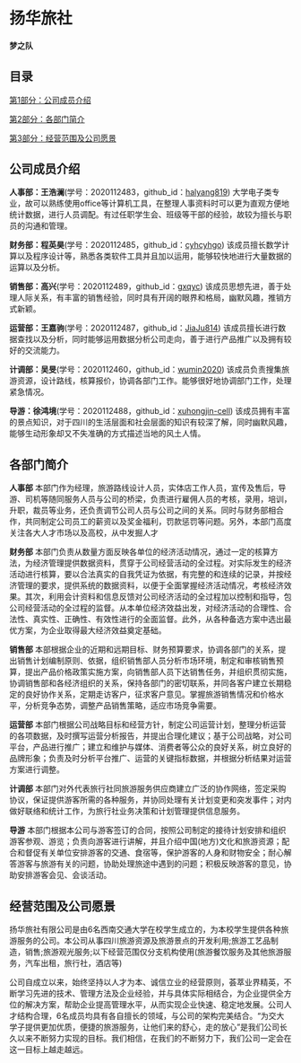 # 扬华旅社

#### 梦之队 

## 目录
[第1部分：公司成员介绍](https://github.com/cyhcyhgo/cyhcyhgo.github.io/blob/main/README.md#公司成员介绍)

[第2部分：各部门简介](https://github.com/cyhcyhgo/cyhcyhgo.github.io/blob/main/README.md#各部门简介)		

[第3部分：经营范围及公司愿景](https://github.com/cyhcyhgo/cyhcyhgo.github.io/blob/main/README.md#经营范围及公司愿景)	

## 公司成员介绍
**人事部：王浩澜**(学号：2020112483，github_id：[halyang819](https://github.com/halyang819))
大学电子类专业，故可以熟练使用office等计算机工具，在整理人事资料时可以更为直观方便地统计数据，进行人员调配。有过任职学生会、班级等干部的经验，故较为擅长与职员的沟通和管理。

**财务部：程英昊**(学号：2020112485，github_id：[cyhcyhgo](https://github.com/cyhcyhgo))
该成员擅长数学计算以及程序设计等，熟悉各类软件工具并且加以运用，能够较快地进行大量数据的运算以及分析。

**销售部：高兴**(学号：2020112489，github_id：[gxqyc](https://github.com/gxqyc))
该成员思想先进，善于处理人际关系，有丰富的销售经验，同时具有开阔的眼界和格局，幽默风趣，推销方式新颖。

**运营部：王嘉驹**(学号：2020112487，github_id：[JiaJu814](https://github.com/JiaJu814))
该成员擅长进行数据查找以及分析，同时能够运用数据分析公司走向，善于进行产品推广以及拥有较好的交流能力。

**计调部：吴旻**(学号：2020112460，github_id：[wumin2020](https://github.com/wumin2020))
该成员负责搜集旅游资源，设计路线，核算报价，协调各部门工作。能够很好地协调部门工作，处理紧急情况。

**导游：徐鸿境**(学号：2020112488，github_id：[xuhongjin-cell](https://github.com/xuhongjin-cell))
该成员拥有丰富的景点知识，对于四川的生活层面和社会层面的知识有较深了解，同时幽默风趣，能够生动形象却又不失准确的方式描述当地的风土人情。

## 各部门简介
**人事部** 本部门作为经理，旅游路线设计人员，实体店工作人员，宣传及售后，导游、司机等随同服务人员与公司的桥梁，负责进行雇佣人员的考核，录用，培训，升职，裁员等业务，还负责调节公司人员与公司之间的关系。同时与财务部相合作，共同制定公司员工的薪资以及奖金福利，罚款惩罚等问题。另外，本部门高度关注各大人才市场以及高校，从中发掘人才

**财务部** 本部门负责从数量方面反映各单位的经济活动情况，通过一定的核算方法，为经济管理提供数据资料，贯穿于公司经营活动的全过程。对实际发生的经济活动进行核算，要以合法真实的自我凭证为依据，有完整的和连续的记录，并按经济管理的要求，提供系统的数据资料，以便于全面掌握经济活动情况，考核经济效果。其次，利用会计资料和信息反馈对公司经济活动的全过程加以控制和指导，包公司经营活动的全过程的监督。从本单位经济效益出发，对经济活动的合理性、合法性、真实性、正确性、有效性进行的全面监督。此外，从各种备选方案中选出最优方案，为企业取得最大经济效益奠定基础。

**销售部** 本部根据企业的近期和远期目标、财务预算要求，协调各部门的关系，提出销售计划编制原则、依据，组织销售部人员分析市场环境，制定和审核销售预算，提出产品价格政策实施方案，向销售部人员下达销售任务，并组织贯彻实施，协调销售部和各经济组织的关系，保持各部门的密切联系，并同各客户建立长期稳定的良好协作关系，定期走访客户，征求客户意见。掌握旅游销售情况和价格水平，分析竞争态势，调整产品销售策略，适应市场竞争需要。

**运营部** 本部门根据公司战略目标和经营方针，制定公司运营计划，整理分析运营的各项数据，及时撰写运营分析报告，并提出合理化建议；基于公司战略，对公司平台，产品进行推广；建立和维护与媒体、消费者等公众的良好关系，树立良好的品牌形象；负责及时分析平台推广、运营的关键指标数据，并根据分析结果对运营方案进行调整。

**计调部** 本部门对外代表旅行社同旅游服务供应商建立广泛的协作网络，签定采购协议，保证提供游客所需的各种服务，并协同处理有关计划变更和突发事件；对内做好联络和统计工作，为旅行社业务决策和计划管理提供信息服务。

**导游** 本部门根据本公司与游客签订的合同，按照公司制定的接待计划安排和组织游客参观、游览；负责向游客进行讲解，并且介绍中国(地方)文化和旅游资源；配合和督促有关单位安排游客的交通、食宿等，保护游客的人身和财物安全；耐心解答游客与旅游有关的问题，协助处理旅途中遇到的问题；积极反映游客的意见，协助安排游客会见、会谈活动。

## 经营范围及公司愿景
扬华旅社有限公司是由6名西南交通大学在校学生成立的，为本校学生提供各种旅游服务的公司。本公司从事四川旅游资源及旅游景点的开发利用;旅游工艺品制造，销售;旅游观光服务;以下经营范围仅分支机构使用(旅游餐饮服务及其他旅游服务，汽车出租，旅行社，酒店等)
    
公司自成立以来，始终坚持以人才为本、诚信立业的经营原则，荟萃业界精英，不断学习先进的技术、管理方法及企业经验，并与具体实际相结合，为企业提供全方位的解决方案，帮助企业提高管理水平，从而实现企业快速、稳定地发展。公司人才结构合理，6名成员均具有各自擅长的领域，与公司的架构完美结合。“为交大学子提供更加优质，便捷的旅游服务，让他们来的舒心，走的放心”是我们公司长久以来不断努力实现的目标。我们相信，在我们的不断努力下，我们公司一定会在这一目标上越走越远。 
